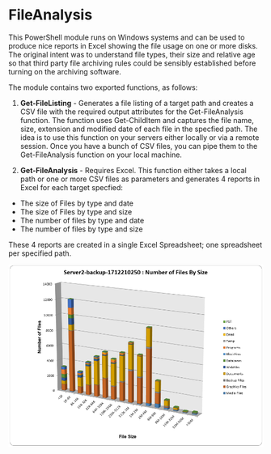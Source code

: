 
# FileAnalysis

This PowerShell module runs on Windows systems and can be used to produce nice reports in Excel showing the file usage on one or more disks. The original intent was to understand file types, their size and relative age so that third party file archiving rules could be sensibly established before turning on the archiving software.

The module contains two exported functions, as follows:

1. **Get-FileListing** - Generates a file listing of a target path and creates a CSV file with the required output attributes for the Get-FileAnalysis function. The function uses Get-ChildItem and captures the file name, size, extension and modified date of each file in the specfied path. The idea is to use this function on your servers either locally or via a remote session. Once you have a bunch of CSV files, you can pipe them to the Get-FileAnalysis function on your local machine. 

2. **Get-FileAnalysis** - Requires Excel. This function either takes a local path or one or more CSV files as parameters and generates 4 reports in Excel for each target specfied:
  * The size of Files by type and date
  * The size of Files by type and size
  * The number of files by type and date
  * The number of files by type and size

These 4 reports are created in a single Excel Spreadsheet; one spreadsheet per specified path.

![Number of Files by Size](/Media/NumberFilesBySize.PNG)

